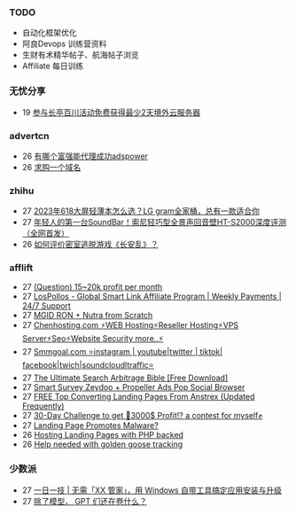 ### TODO
-  自动化框架优化
-  阿良Devops 训练营资料
-  生财有术精华帖子、航海帖子浏览
-  Affiliate 每日训练

### 无忧分享
<!-- ruyo:START -->
-  19 [参与长亭百川活动免费获得最少2天境外云服务器](https://51.ruyo.net/18392.html)<!-- ruyo:END -->

### advertcn
<!-- advertcn:START -->
-  26 [有哪个富强能代理成功adspower](https://www.advertcn.com/forum.php?mod=viewthread&tid=110579)
-  26 [求购一个域名](https://www.advertcn.com/forum.php?mod=viewthread&tid=110578)<!-- advertcn:END -->

### zhihu
<!-- zhihu:START -->
-  27 [2023年618大屏轻薄本怎么选？LG gram全家桶，总有一款适合你](http://zhuanlan.zhihu.com/p/632641888?utm_campaign=rss&utm_medium=rss&utm_source=rss&utm_content=title)
-  27 [年轻人的第一台SoundBar！索尼轻巧型全景声回音壁HT-S2000深度评测（全网首发）](http://zhuanlan.zhihu.com/p/630990296?utm_campaign=rss&utm_medium=rss&utm_source=rss&utm_content=title)
-  26 [如何评价密室逃脱游戏《长安乱》？](http://www.zhihu.com/question/563950552/answer/3045961312?utm_campaign=rss&utm_medium=rss&utm_source=rss&utm_content=title)<!-- zhihu:END -->

### afflift
<!-- afflift:START -->
-  27 [&lpar;Question&rpar; 15~20k profit per month](https://afflift.com/f/threads/question-15-20k-profit-per-month.10173/?utm_source=rss&utm_medium=rss)
-  27 [LosPollos - Global Smart Link Affiliate Program | Weekly Payments | 24/7 Support](https://afflift.com/f/threads/lospollos-global-smart-link-affiliate-program-weekly-payments-24-7-support.1702/?utm_source=rss&utm_medium=rss)
-  27 [MGID RON + Nutra from Scratch](https://afflift.com/f/threads/mgid-ron-nutra-from-scratch.10949/?utm_source=rss&utm_medium=rss)
-  27 [Chenhosting.com ⚡WEB Hosting⚡Reseller Hosting⚡VPS Server⚡Seo⚡Website Security more..⚡](https://afflift.com/f/threads/chenhosting-com-%E2%9A%A1web-hosting%E2%9A%A1reseller-hosting%E2%9A%A1vps-server%E2%9A%A1seo%E2%9A%A1website-security-more-%E2%9A%A1.10653/?utm_source=rss&utm_medium=rss)
-  27 [Smmgoal.com ⭐instagram | youtube|twitter | tiktok| facebook|twich|soundcloudltraffic⭐](https://afflift.com/f/threads/smmgoal-com-%E2%AD%90instagram-youtube-twitter-tiktok-facebook-twich-soundcloudltraffic%E2%AD%90.6393/?utm_source=rss&utm_medium=rss)
-  27 [The Ultimate Search Arbitrage Bible [Free Download]](https://afflift.com/f/threads/the-ultimate-search-arbitrage-bible-free-download.10830/?utm_source=rss&utm_medium=rss)
-  27 [Smart Survey Zeydoo + Propeller Ads Pop Social Browser](https://afflift.com/f/threads/smart-survey-zeydoo-propeller-ads-pop-social-browser.11000/?utm_source=rss&utm_medium=rss)
-  27 [FREE Top Converting Landing Pages From Anstrex &lpar;Updated Frequently&rpar;](https://afflift.com/f/threads/free-top-converting-landing-pages-from-anstrex-updated-frequently.2596/?utm_source=rss&utm_medium=rss)
-  27 [30-Day Challenge to get 🎯3000$ Profit⁉ a contest for myself✊](https://afflift.com/f/threads/30-day-challenge-to-get-%F0%9F%8E%AF3000-profit%E2%81%89-a-contest-for-myself%E2%9C%8A.9419/?utm_source=rss&utm_medium=rss)
-  27 [Landing Page Promotes Malware?](https://afflift.com/f/threads/landing-page-promotes-malware.11016/?utm_source=rss&utm_medium=rss)
-  26 [Hosting Landing Pages with PHP backed](https://afflift.com/f/threads/hosting-landing-pages-with-php-backed.11011/?utm_source=rss&utm_medium=rss)
-  26 [Help needed with golden goose tracking](https://afflift.com/f/threads/help-needed-with-golden-goose-tracking.10908/?utm_source=rss&utm_medium=rss)<!-- afflift:END -->

### 少数派
<!-- sspai:START -->
-  27 [一日一技 | 无需「XX 管家」，用 Windows 自带工具搞定应用安装与升级](https://sspai.com/post/80027)
-  27 [除了模型， GPT 们还在卷什么？](https://sspai.com/post/79985)<!-- sspai:END -->
